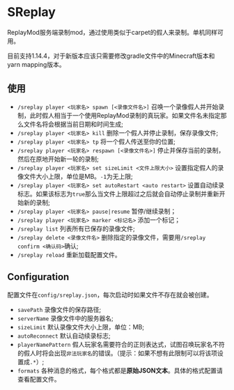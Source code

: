 # SReplay
ReplayMod服务端录制mod，通过使用类似于carpet的假人来录制。单机同样可用。

目前支持1.14.4，对于新版本应该只需要修改gradle文件中的Minecraft版本和yarn mapping版本。

## 使用
* `/sreplay player <玩家名> spawn [<录像文件名>]` 召唤一个录像假人并开始录制，此时假人相当于一个使用ReplayMod录制的真玩家。如果文件名未指定那么文件名将会根据当前日期和时间生成;
* `/sreplay player <玩家名> kill` 删除一个假人并停止录制，保存录像文件;
* `/sreplay player <玩家名> tp` 将一个假人传送至你的位置;
* `/sreplay player <玩家名> respawn [<录像文件名>]` 停止并保存当前的录制，然后在原地开始新一轮的录制;
* `/sreplay player <玩家名> set sizeLimit <文件上限大小>` 设置指定假人的录像文件大小上限，单位是MB。`-1`为无上限;
* `/sreplay player <玩家名> set autoRestart <auto restart>` 设置自动续录标志。如果该标志为`true`那么当文件上限超过之后就会自动停止录制并重新开始新的录制;
* `/sreplay player <玩家名> pause|resume` 暂停/继续录制；
* `/sreplay player <玩家名> marker <标记名>` 添加一个标记；
* `/sreplay list` 列表所有已保存的录像文件;
* `/sreplay delete <录像文件名>` 删除指定的录像文件，需要用`/sreplay confirm <确认码>`确认;
* `/sreplay reload` 重新加载配置文件。

## Configuration
配置文件在`config/sreplay.json`，每次启动时如果文件不存在就会被创建。

* `savePath` 录像文件的保存路径;
* `serverName` 录像文件中的服务器名;
* `sizeLimit` 默认录像文件大小上限，单位：MB;
* `autoReconnect` 默认自动续录标志;
* `playerNamePattern` 假人玩家名需要符合的正则表达式，试图召唤玩家名不符的假人时将会出现`非法玩家名`的错误。（提示：如果不想有此限制可以将该项设置成`.*`）;
* `formats` 各种消息的格式，每个格式都是**原始JSON文本**。具体的格式配置请查看配置文件。